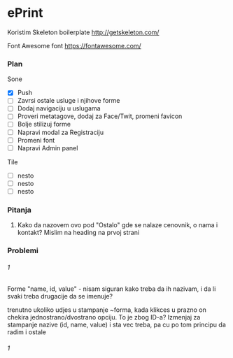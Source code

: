# ePrint

Koristim Skeleton boilerplate
http://getskeleton.com/

Font Awesome font
https://fontawesome.com/

### Plan

Sone 
- [x] Push
- [ ] Zavrsi ostale usluge i njihove forme
- [ ] Dodaj navigaciju u uslugama 
- [ ] Proveri metatagove, dodaj za Face/Twit, promeni favicon
- [ ] Bolje stilizuj forme
- [ ] Napravi modal za Registraciju
- [ ] Promeni font
- [ ] Napravi Admin panel

Tile
- [ ] nesto
- [ ] nesto
- [ ] nesto

### Pitanja
1. Kako da nazovem ovo pod "Ostalo" gde se nalaze cenovnik, o nama i kontakt? Mislim na heading na prvoj strani

### Problemi

###### 1
Forme 
"name, id, value" - nisam siguran kako treba da ih nazivam, i da li svaki treba drugacije da se imenuje? 

trenutno ukoliko udjes u stampanje ~forma, kada klikces u prazno on chekira jednostrano/dvostrano opciju. To je zbog ID-a?
Izmenjaj za stampanje nazive (id, name, value) i sta vec treba, pa cu po tom principu da radim i ostale

###### 1
